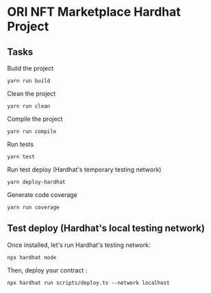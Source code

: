 # ORI NFT Marketplace Hardhat Project

## Tasks

Build the project

```shell
yarn run build
```

Clean the project

```shell
yarn run clean
```

Compile the project

```shell
yarn run compile
```

Run tests

```shell
yarn test
```

Run test deploy (Hardhat's temporary testing network)

```shell
yarn deploy-hardhat
```

Generate code coverage

```shell
yarn run coverage
```

## Test deploy (Hardhat's local testing network)

Once installed, let's run Hardhat's testing network:

```shell
npx hardhat node
```

Then, deploy your contract :

```shell
npx hardhat run scripts/deploy.ts --network localhost
```
